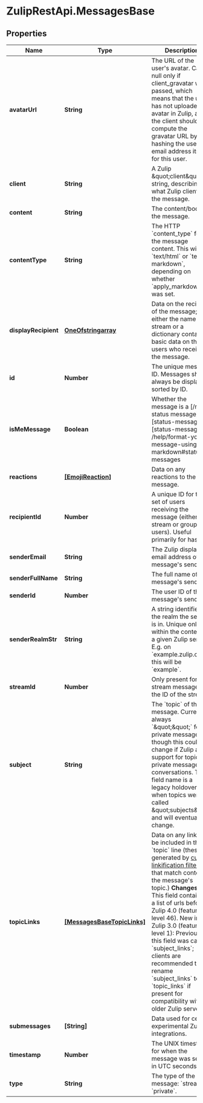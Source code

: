 # ZulipRestApi.MessagesBase

## Properties

Name | Type | Description | Notes
------------ | ------------- | ------------- | -------------
**avatarUrl** | **String** | The URL of the user&#39;s avatar.  Can be null only if client_gravatar was passed, which means that the user has not uploaded an avatar in Zulip, and the client should compute the gravatar URL by hashing the user&#39;s email address itself for this user.  | [optional] 
**client** | **String** | A Zulip \&quot;client\&quot; string, describing what Zulip client sent the message.  | [optional] 
**content** | **String** | The content/body of the message.  | [optional] 
**contentType** | **String** | The HTTP &#x60;content_type&#x60; for the message content.  This will be &#x60;text/html&#x60; or &#x60;text/x-markdown&#x60;, depending on whether &#x60;apply_markdown&#x60; was set.  | [optional] 
**displayRecipient** | [**OneOfstringarray**](OneOfstringarray.md) | Data on the recipient of the message; either the name of a stream or a dictionary containing basic data on the users who received the message.  | [optional] 
**id** | **Number** | The unique message ID.  Messages should always be displayed sorted by ID.  | [optional] 
**isMeMessage** | **Boolean** | Whether the message is a [/me status message][status-messages]  [status-messages]: /help/format-your-message-using-markdown#status-messages  | [optional] 
**reactions** | [**[EmojiReaction]**](EmojiReaction.md) | Data on any reactions to the message.  | [optional] 
**recipientId** | **Number** | A unique ID for the set of users receiving the message (either a stream or group of users).  Useful primarily for hashing.  | [optional] 
**senderEmail** | **String** | The Zulip display email address of the message&#39;s sender.  | [optional] 
**senderFullName** | **String** | The full name of the message&#39;s sender.  | [optional] 
**senderId** | **Number** | The user ID of the message&#39;s sender.  | [optional] 
**senderRealmStr** | **String** | A string identifier for the realm the sender is in.  Unique only within the context of a given Zulip server.  E.g. on &#x60;example.zulip.com&#x60;, this will be &#x60;example&#x60;.  | [optional] 
**streamId** | **Number** | Only present for stream messages; the ID of the stream.  | [optional] 
**subject** | **String** | The &#x60;topic&#x60; of the message.  Currently always &#x60;\&quot;\&quot;&#x60; for private messages, though this could change if Zulip adds support for topics in private message conversations.  The field name is a legacy holdover from when topics were called \&quot;subjects\&quot; and will eventually change.  | [optional] 
**topicLinks** | [**[MessagesBaseTopicLinks]**](MessagesBaseTopicLinks.md) | Data on any links to be included in the &#x60;topic&#x60; line (these are generated by [custom linkification filters](/help/add-a-custom-linkifier) that match content in the message&#39;s topic.)  **Changes**: This field contained a list of urls before   Zulip 4.0 (feature level 46).  New in Zulip 3.0 (feature level 1): Previously, this field was called &#x60;subject_links&#x60;; clients are recommended to rename &#x60;subject_links&#x60; to &#x60;topic_links&#x60; if present for compatibility with older Zulip servers.  | [optional] 
**submessages** | **[String]** | Data used for certain experimental Zulip integrations.  | [optional] 
**timestamp** | **Number** | The UNIX timestamp for when the message was sent, in UTC seconds.  | [optional] 
**type** | **String** | The type of the message: &#x60;stream&#x60; or &#x60;private&#x60;.  | [optional] 


